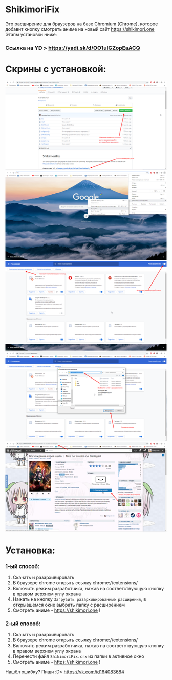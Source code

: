 # ShikimoriFix

Это расширение для браузеров на базе Chromium (Chrome), которое добавит кнопку смотреть аниме на новый сайт https://shikimori.one
Этапы установки ниже:

### Ссылка на YD > https://yadi.sk/d/OO1uIGZopEaACQ

# Скрины с установкой:
![Скачать и разархивировать](https://github.com/LuckyJustCoder/ShikimoriFix/blob/master/Install/0.png?raw=true)
![В браузере chrome открыть ссылку chrome://extensions/](https://github.com/LuckyJustCoder/ShikimoriFix/blob/master/Install/1.png?raw=true)
![Включить режим разработчика, нажав на соответствующую кнопку в правом верхнем углу экрана](https://github.com/LuckyJustCoder/ShikimoriFix/blob/master/Install/2.png?raw=true)
![Нажать на кнопку `Загрузить разархивированные расширения`, в открывшемся окне выбрать папку с расширением](https://github.com/LuckyJustCoder/ShikimoriFix/blob/master/Install/3.png?raw=true)
![Смотреть аниме - https://shikimori.one !](https://github.com/LuckyJustCoder/ShikimoriFix/blob/master/Install/4.png?raw=true)

# Установка:
### 1-ый способ:
1) Скачать и разархивировать
2) В браузере chrome открыть ссылку chrome://extensions/
3) Включить режим разработчика, нажав на соответствующую кнопку в правом верхнем углу экрана
4) Нажать на кнопку `Загрузить разархивированные расширения`, в открывшемся окне выбрать папку с расширением
5) Смотреть аниме - https://shikimori.one !

### 2-ый способ:
1) Скачать и разархивировать
2) В браузере chrome открыть ссылку chrome://extensions/
3) Включить режим разработчика, нажав на соответствующую кнопку в правом верхнем углу экрана
4) Перенести файл `ShikimoriFix.crx` из папки в активное окно
5) Смотреть аниме - https://shikimori.one !

Нашёл ошибку? Пиши :D> https://vk.com/id164083684 

